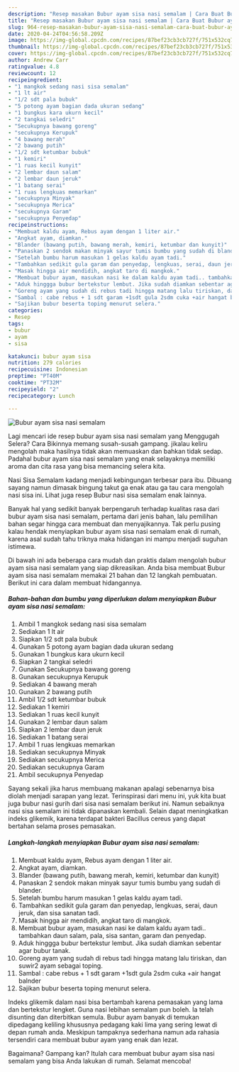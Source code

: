 ```yaml
---
description: "Resep masakan Bubur ayam sisa nasi semalam | Cara Buat Bubur ayam sisa nasi semalam Yang Bisa Manjain Lidah"
title: "Resep masakan Bubur ayam sisa nasi semalam | Cara Buat Bubur ayam sisa nasi semalam Yang Bisa Manjain Lidah"
slug: 964-resep-masakan-bubur-ayam-sisa-nasi-semalam-cara-buat-bubur-ayam-sisa-nasi-semalam-yang-bisa-manjain-lidah
date: 2020-04-24T04:56:58.209Z
image: https://img-global.cpcdn.com/recipes/87bef23cb3cb727f/751x532cq70/bubur-ayam-sisa-nasi-semalam-foto-resep-utama.jpg
thumbnail: https://img-global.cpcdn.com/recipes/87bef23cb3cb727f/751x532cq70/bubur-ayam-sisa-nasi-semalam-foto-resep-utama.jpg
cover: https://img-global.cpcdn.com/recipes/87bef23cb3cb727f/751x532cq70/bubur-ayam-sisa-nasi-semalam-foto-resep-utama.jpg
author: Andrew Carr
ratingvalue: 4.8
reviewcount: 12
recipeingredient:
- "1 mangkok sedang nasi sisa semalam"
- "1 lt air"
- "1/2 sdt pala bubuk"
- "5 potong ayam bagian dada ukuran sedang"
- "1 bungkus kara ukurn kecil"
- "2 tangkai seledri"
- "Secukupnya bawang goreng"
- "secukupnya Kerupuk"
- "4 bawang merah"
- "2 bawang putih"
- "1/2 sdt ketumbar bubuk"
- "1 kemiri"
- "1 ruas kecil kunyit"
- "2 lembar daun salam"
- "2 lembar daun jeruk"
- "1 batang serai"
- "1 ruas lengkuas memarkan"
- "secukupnya Minyak"
- "secukupnya Merica"
- "secukupnya Garam"
- "secukupnya Penyedap"
recipeinstructions:
- "Membuat kaldu ayam, Rebus ayam dengan 1 liter air."
- "Angkat ayam, diamkan."
- "Blander (bawang putih, bawang merah, kemiri, ketumbar dan kunyit)"
- "Panaskan 2 sendok makan minyak sayur tumis bumbu yang sudah di blander."
- "Setelah bumbu harum masukan 1 gelas kaldu ayam tadi."
- "Tambahkan sedikit gula garam dan penyedap, lengkuas, serai, daun jeruk, dan sisa sanatan tadi."
- "Masak hingga air mendidih, angkat taro di mangkok."
- "Membuat bubur ayam, masukan nasi ke dalam kaldu ayam tadi.. tambahkan daun salam, pala, sisa santan, garam dan penyedap."
- "Aduk hinggga bubur bertekstur lembut. Jika sudah diamkan sebentar agar bubur tanak."
- "Goreng ayam yang sudah di rebus tadi hingga matang lalu tiriskan, dan suwir2 ayam sebagai toping."
- "Sambal : cabe rebus + 1 sdt garam +1sdt gula 2sdm cuka +air hangat balnder"
- "Sajikan bubur beserta toping menurut selera."
categories:
- Resep
tags:
- bubur
- ayam
- sisa

katakunci: bubur ayam sisa 
nutrition: 279 calories
recipecuisine: Indonesian
preptime: "PT40M"
cooktime: "PT32M"
recipeyield: "2"
recipecategory: Lunch

---
```



![Bubur ayam sisa nasi semalam](https://img-global.cpcdn.com/recipes/87bef23cb3cb727f/751x532cq70/bubur-ayam-sisa-nasi-semalam-foto-resep-utama.jpg)

Lagi mencari ide resep bubur ayam sisa nasi semalam yang Menggugah Selera? Cara Bikinnya memang susah-susah gampang. jikalau keliru mengolah maka hasilnya tidak akan memuaskan dan bahkan tidak sedap. Padahal bubur ayam sisa nasi semalam yang enak selayaknya memiliki aroma dan cita rasa yang bisa memancing selera kita.

Nasi Sisa Semalam kadang menjadi kebingungan terbesar para ibu. Dibuang sayang namun dimasak bingung takut ga enak atau ga tau cara mengolah nasi sisa ini. Lihat juga resep Bubur nasi sisa semalam enak lainnya.

Banyak hal yang sedikit banyak berpengaruh terhadap kualitas rasa dari bubur ayam sisa nasi semalam, pertama dari jenis bahan, lalu pemilihan bahan segar hingga cara membuat dan menyajikannya. Tak perlu pusing kalau hendak menyiapkan bubur ayam sisa nasi semalam enak di rumah, karena asal sudah tahu triknya maka hidangan ini mampu menjadi suguhan istimewa.


Di bawah ini ada beberapa cara mudah dan praktis dalam mengolah bubur ayam sisa nasi semalam yang siap dikreasikan. Anda bisa membuat Bubur ayam sisa nasi semalam memakai 21 bahan dan 12 langkah pembuatan. Berikut ini cara dalam membuat hidangannya.

<!--inarticleads1-->

##### Bahan-bahan dan bumbu yang diperlukan dalam menyiapkan Bubur ayam sisa nasi semalam:

1. Ambil 1 mangkok sedang nasi sisa semalam
1. Sediakan 1 lt air
1. Siapkan 1/2 sdt pala bubuk
1. Gunakan 5 potong ayam bagian dada ukuran sedang
1. Gunakan 1 bungkus kara ukurn kecil
1. Siapkan 2 tangkai seledri
1. Gunakan Secukupnya bawang goreng
1. Gunakan secukupnya Kerupuk
1. Sediakan 4 bawang merah
1. Gunakan 2 bawang putih
1. Ambil 1/2 sdt ketumbar bubuk
1. Sediakan 1 kemiri
1. Sediakan 1 ruas kecil kunyit
1. Gunakan 2 lembar daun salam
1. Siapkan 2 lembar daun jeruk
1. Sediakan 1 batang serai
1. Ambil 1 ruas lengkuas memarkan
1. Sediakan secukupnya Minyak
1. Sediakan secukupnya Merica
1. Sediakan secukupnya Garam
1. Ambil secukupnya Penyedap


Sayang sekali jika harus membuang makanan apalagi sebenarnya bisa diolah menjadi sarapan yang lezat. Terinspirasi dari menu ini, yuk kita buat juga bubur nasi gurih dari sisa nasi semalam berikut ini. Namun sebaiknya nasi sisa semalam ini tidak dipanaskan kembali. Selain dapat meningkatkan indeks glikemik, karena terdapat bakteri Bacillus cereus yang dapat bertahan selama proses pemasakan. 

<!--inarticleads2-->

##### Langkah-langkah menyiapkan Bubur ayam sisa nasi semalam:

1. Membuat kaldu ayam, Rebus ayam dengan 1 liter air.
1. Angkat ayam, diamkan.
1. Blander (bawang putih, bawang merah, kemiri, ketumbar dan kunyit)
1. Panaskan 2 sendok makan minyak sayur tumis bumbu yang sudah di blander.
1. Setelah bumbu harum masukan 1 gelas kaldu ayam tadi.
1. Tambahkan sedikit gula garam dan penyedap, lengkuas, serai, daun jeruk, dan sisa sanatan tadi.
1. Masak hingga air mendidih, angkat taro di mangkok.
1. Membuat bubur ayam, masukan nasi ke dalam kaldu ayam tadi.. tambahkan daun salam, pala, sisa santan, garam dan penyedap.
1. Aduk hinggga bubur bertekstur lembut. Jika sudah diamkan sebentar agar bubur tanak.
1. Goreng ayam yang sudah di rebus tadi hingga matang lalu tiriskan, dan suwir2 ayam sebagai toping.
1. Sambal : cabe rebus + 1 sdt garam +1sdt gula 2sdm cuka +air hangat balnder
1. Sajikan bubur beserta toping menurut selera.


Indeks glikemik dalam nasi bisa bertambah karena pemasakan yang lama dan bertekstur lengket. Guna nasi lebihan semalam pun boleh. Ia telah disunting dan diterbitkan semula. Bubur ayam banyak di temukan dipedagang keliling khususnya pedagang kaki lima yang sering lewat di depan rumah anda. Meskipun tampaknya sederhana namun ada rahasia tersendiri cara membuat bubur ayam yang enak dan lezat. 

Bagaimana? Gampang kan? Itulah cara membuat bubur ayam sisa nasi semalam yang bisa Anda lakukan di rumah. Selamat mencoba!
